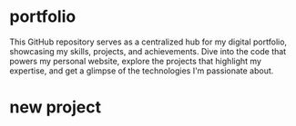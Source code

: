 # portfolio
This GitHub repository serves as a centralized hub for my digital portfolio, showcasing my skills, projects, and achievements. Dive into the code that powers my personal website, explore the projects that highlight my expertise, and get a glimpse of the technologies I'm passionate about.

# new project

